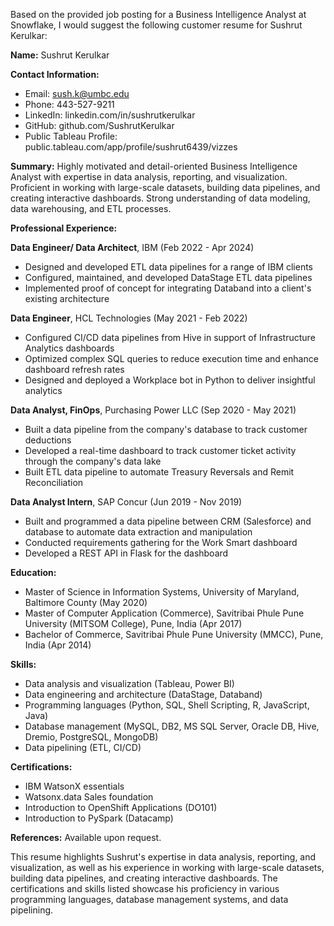 Based on the provided job posting for a Business Intelligence Analyst at Snowflake, I would suggest the following customer resume for Sushrut Kerulkar:

**Name:** Sushrut Kerulkar

**Contact Information:**

* Email: sush.k@umbc.edu
* Phone: 443-527-9211
* LinkedIn: linkedin.com/in/sushrutkerulkar
* GitHub: github.com/SushrutKerulkar
* Public Tableau Profile: public.tableau.com/app/profile/sushrut6439/vizzes

**Summary:**
Highly motivated and detail-oriented Business Intelligence Analyst with expertise in data analysis, reporting, and visualization. Proficient in working with large-scale datasets, building data pipelines, and creating interactive dashboards. Strong understanding of data modeling, data warehousing, and ETL processes.

**Professional Experience:**

**Data Engineer/ Data Architect**, IBM (Feb 2022 - Apr 2024)

* Designed and developed ETL data pipelines for a range of IBM clients
* Configured, maintained, and developed DataStage ETL data pipelines
* Implemented proof of concept for integrating Databand into a client's existing architecture

**Data Engineer**, HCL Technologies (May 2021 - Feb 2022)

* Configured CI/CD data pipelines from Hive in support of Infrastructure Analytics dashboards
* Optimized complex SQL queries to reduce execution time and enhance dashboard refresh rates
* Designed and deployed a Workplace bot in Python to deliver insightful analytics

**Data Analyst, FinOps**, Purchasing Power LLC (Sep 2020 - May 2021)

* Built a data pipeline from the company's database to track customer deductions
* Developed a real-time dashboard to track customer ticket activity through the company's data lake
* Built ETL data pipeline to automate Treasury Reversals and Remit Reconciliation

**Data Analyst Intern**, SAP Concur (Jun 2019 - Nov 2019)

* Built and programmed a data pipeline between CRM (Salesforce) and database to automate data extraction and manipulation
* Conducted requirements gathering for the Work Smart dashboard
* Developed a REST API in Flask for the dashboard

**Education:**

* Master of Science in Information Systems, University of Maryland, Baltimore County (May 2020)
* Master of Computer Application (Commerce), Savitribai Phule Pune University (MITSOM College), Pune, India (Apr 2017)
* Bachelor of Commerce, Savitribai Phule Pune University (MMCC), Pune, India (Apr 2014)

**Skills:**

* Data analysis and visualization (Tableau, Power BI)
* Data engineering and architecture (DataStage, Databand)
* Programming languages (Python, SQL, Shell Scripting, R, JavaScript, Java)
* Database management (MySQL, DB2, MS SQL Server, Oracle DB, Hive, Dremio, PostgreSQL, MongoDB)
* Data pipelining (ETL, CI/CD)

**Certifications:**

* IBM WatsonX essentials
* Watsonx.data Sales foundation
* Introduction to OpenShift Applications (DO101)
* Introduction to PySpark (Datacamp)

**References:**
Available upon request.

This resume highlights Sushrut's expertise in data analysis, reporting, and visualization, as well as his experience in working with large-scale datasets, building data pipelines, and creating interactive dashboards. The certifications and skills listed showcase his proficiency in various programming languages, database management systems, and data pipelining.
